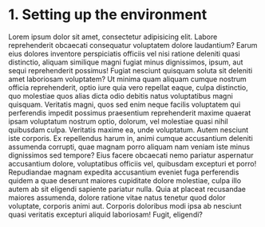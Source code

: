# 1. Setting up the environment

Lorem ipsum dolor sit amet, consectetur adipisicing elit. Labore reprehenderit obcaecati consequatur voluptatem dolore laudantium? Earum eius dolores inventore perspiciatis officiis vel nisi ratione deleniti quasi distinctio, aliquam similique magni fugiat minus dignissimos, ipsum, aut sequi reprehenderit possimus! Fugiat nesciunt quisquam soluta sit deleniti amet laboriosam voluptatem? Ut minima quam aliquam cumque nostrum officia reprehenderit, optio iure quia vero repellat eaque, culpa distinctio, quo molestiae quos alias dicta odio debitis natus voluptatibus magni quisquam. Veritatis magni, quos sed enim neque facilis voluptatem qui perferendis impedit possimus praesentium reprehenderit maxime quaerat ipsam voluptatum nostrum optio, dolorum, vel molestiae quasi nihil quibusdam culpa. Veritatis maxime ea, unde voluptatum. Autem nesciunt iste corporis. Ex repellendus harum in, animi cumque accusantium deleniti assumenda corrupti, quae magnam porro aliquam nam veniam iste minus dignissimos sed tempore? Eius facere obcaecati nemo pariatur aspernatur accusantium dolore, voluptatibus officiis vel, quibusdam excepturi et porro! Repudiandae magnam expedita accusantium eveniet fuga perferendis quidem a quae deserunt maiores cupiditate dolore molestiae, culpa illo autem ab sit eligendi sapiente pariatur nulla. Quia at placeat recusandae maiores assumenda, dolore ratione vitae natus tenetur quod dolor voluptate, corporis animi aut. Corporis doloribus modi ipsa ab nesciunt quasi veritatis excepturi aliquid laboriosam! Fugit, eligendi?